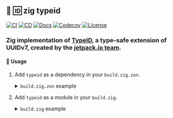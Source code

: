 ## :lizard: :id: **zig typeid**

[![CI][ci-shield]][ci-url]
[![CD][cd-shield]][cd-url]
[![Docs][docs-shield]][docs-url]
[![Codecov][codecov-shield]][codecov-url]
[![License][license-shield]][license-url]

### Zig implementation of [TypeID](https://github.com/jetpack-io/typeid), a type-safe extension of UUIDv7, created by the [jetpack.io team](https://www.jetpack.io/).

#### :rocket: Usage

1. Add `typeid` as a dependency in your `build.zig.zon`.

    <details>

    <summary><code>build.zig.zon</code> example</summary>

    ```zig
    .{
        .name = "<name_of_your_package>",
        .version = "<version_of_your_package>",
        .dependencies = .{
            .typeid = .{
                .url = "https://github.com/tensorush/zig-typeid/archive/<git_tag_or_commit_hash>.tar.gz",
                .hash = "<package_hash>",
            },
        },
    }
    ```

    Set `<package_hash>` to `12200000000000000000000000000000000000000000000000000000000000000000`, and Zig will provide the correct found value in an error message.

    </details>

2. Add `typeid` as a module in your `build.zig`.

    <details>

    <summary><code>build.zig</code> example</summary>

    ```zig
    const typeid = b.dependency("typeid", .{});
    exe.addModule("typeid", typeid.module("typeid"));
    ```

    </details>

<!-- MARKDOWN LINKS -->

[ci-shield]: https://img.shields.io/github/actions/workflow/status/tensorush/zig-typeid/ci.yaml?branch=main&style=for-the-badge&logo=github&label=CI&labelColor=black
[ci-url]: https://github.com/tensorush/zig-typeid/blob/main/.github/workflows/ci.yaml
[cd-shield]: https://img.shields.io/github/actions/workflow/status/tensorush/zig-typeid/cd.yaml?branch=main&style=for-the-badge&logo=github&label=CD&labelColor=black
[cd-url]: https://github.com/tensorush/zig-typeid/blob/main/.github/workflows/cd.yaml
[docs-shield]: https://img.shields.io/badge/click-F6A516?style=for-the-badge&logo=zig&logoColor=F6A516&label=docs&labelColor=black
[docs-url]: https://tensorush.github.io/zig-typeid
[codecov-shield]: https://img.shields.io/codecov/c/github/tensorush/zig-typeid?style=for-the-badge&labelColor=black
[codecov-url]: https://app.codecov.io/gh/tensorush/zig-typeid
[license-shield]: https://img.shields.io/github/license/tensorush/zig-typeid.svg?style=for-the-badge&labelColor=black
[license-url]: https://github.com/tensorush/zig-typeid/blob/main/LICENSE.md
